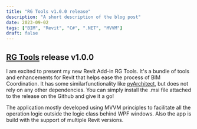 ```yaml
---
title: "RG Tools v1.0.0 release"
description: "A short description of the blog post"
date: 2023-09-02
tags: ["BIM", "Revit", "C#", ".NET", "MVVM"]
draft: false
---
```


## [RG Tools](https://github.com/romangolev/RG-Tools) release v1.0.0

I am excited to present my new Revit Add-in RG Tools. It's a bundle of tools and enhancements for Revit that helps ease the process of BIM Coordination. It has some similarfunctionality like [pyArchitect](https://github.com/romangolev/pyArchitect), but does not rely on any other dependencies. You can simply install the .msi file attached to the release on the Github and give it a go! 

The application mostly developed using MVVM principles to facilitate all the operation logic outside the logic class behind WPF windows. Also the app is build with the support of multiple Revit versions. 